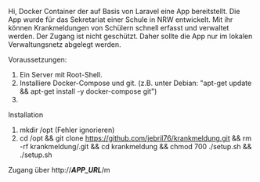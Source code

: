 Hi, 
Docker Container der auf Basis von Laravel eine App bereitstellt.
Die App wurde für das Sekretariat einer Schule in NRW entwickelt.
Mit ihr können Krankmeldungen von Schülern schnell erfasst und verwaltet werden.
Der Zugang ist nicht geschützt. Daher sollte die App nur im lokalen Verwaltungsnetz abgelegt werden.

Voraussetzungen:
1. Ein Server mit Root-Shell.
2. Installiere Docker-Compose und git. (z.B. unter Debian: "apt-get update && apt-get install -y docker-compose git")
3. 

Installation
1. mkdir /opt (Fehler ignorieren)
2. cd /opt && git clone https://github.com/jebril76/krankmeldung.git && rm -rf krankmeldung/.git && cd krankmeldung && chmod 700 ./setup.sh && ./setup.sh

Zugang über http://***APP_URL***/m

